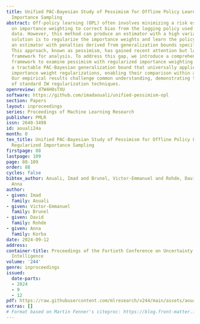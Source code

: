 ```yaml
---
title: Unified PAC-Bayesian Study of Pessimism for Offline Policy Learning with Regularized
  Importance Sampling
abstract: Off-policy learning (OPL) often involves minimizing a risk estimator based
  on importance weighting to correct bias from the logging policy used to collect
  data. However, this method can produce an estimator with a high variance. A common
  solution is to regularize the importance weights and learn the policy by minimizing
  an estimator with penalties derived from generalization bounds specific to the estimator.
  This approach, known as pessimism, has gained recent attention but lacks a unified
  framework for analysis. To address this gap, we introduce a comprehensive PAC-Bayesian
  framework to examine pessimism with regularized importance weighting. We derive
  a tractable PAC-Bayesian generalization bound that universally applies to common
  importance weight regularizations, enabling their comparison within a single framework.
  Our empirical results challenge common understanding, demonstrating the effectiveness
  of standard IW regularization techniques.
openreview: d7W4H0sTXU
software: https://github.com/imadaouali/unified-pessimism-opl
section: Papers
layout: inproceedings
series: Proceedings of Machine Learning Research
publisher: PMLR
issn: 2640-3498
id: aouali24a
month: 0
tex_title: Unified PAC-Bayesian Study of Pessimism for Offline Policy Learning with
  Regularized Importance Sampling
firstpage: 88
lastpage: 109
page: 88-109
order: 88
cycles: false
bibtex_author: Aouali, Imad and Brunel, Victor-Emmanuel and Rohde, David and Korba,
  Anna
author:
- given: Imad
  family: Aouali
- given: Victor-Emmanuel
  family: Brunel
- given: David
  family: Rohde
- given: Anna
  family: Korba
date: 2024-09-12
address:
container-title: Proceedings of the Fortieth Conference on Uncertainty in Artificial
  Intelligence
volume: '244'
genre: inproceedings
issued:
  date-parts:
  - 2024
  - 9
  - 12
pdf: https://raw.githubusercontent.com/mlresearch/v244/main/assets/aouali24a/aouali24a.pdf
extras: []
# Format based on Martin Fenner's citeproc: https://blog.front-matter.io/posts/citeproc-yaml-for-bibliographies/
---
```

